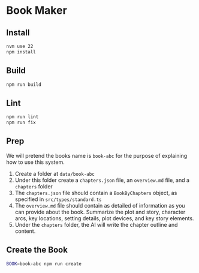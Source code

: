 # Book Maker

## Install

```sh
nvm use 22
npm install
```

## Build

```sh
npm run build
```

## Lint

```sh
npm run lint
npm run fix
```

## Prep

We will pretend the books name is `book-abc` for the purpose of explaining how to use this system.

1. Create a folder at `data/book-abc`
1. Under this folder create a `chapters.json` file, an `overview.md` file, and a `chapters` folder
1. The `chapters.json` file should contain a `BookByChapters` object, as specified in `src/types/standard.ts`
1. The `overview.md` file should contain as detailed of information as you can provide about the book. Summarize the plot and story, character arcs, key locations, setting details, plot devices, and key story elements.
1. Under the `chapters` folder, the AI will write the chapter outline and content.

## Create the Book

```sh
BOOK=book-abc npm run create
```
